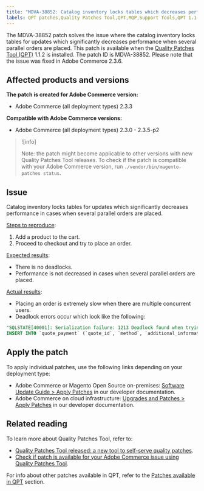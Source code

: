 ```yaml
---
title: "MDVA-38852: Catalog inventory locks tables which decreases performance"
labels: QPT patches,Quality Patches Tool,QPT,MQP,Support Tools,QPT 1.1.2,Magento,Adobe Commerce,on-premises,cloud infrastructure,catalog, inventory,tables,performance,parallel orders,2.3.0,2.3.1,2.3.2,2.3.3,2.3.2-p2,2.3.4,2.3.3-p1,2.3.5,2.3.4-p2,2.3.5-p1,2.3.5-p2,
---
```


The MDVA-38852 patch solves the issue where the catalog inventory locks tables for updates which significantly decreases performance when several parallel orders are placed. This patch is available when the [Quality Patches Tool (QPT)](https://support.magento.com/hc/en-us/articles/360047139492) 1.1.2 is installed. The patch ID is MDVA-38852. Please note that the issue was fixed in Adobe Commerce 2.3.6.

## Affected products and versions

**The patch is created for Adobe Commerce version:**

* Adobe Commerce (all deployment types) 2.3.3

**Compatible with Adobe Commerce versions:**

* Adobe Commerce (all deployment types) 2.3.0 - 2.3.5-p2

>![info]
>
>Note: the patch might become applicable to other versions with new Quality Patches Tool releases. To check if the patch is compatible with your Adobe Commerce version, run `./vendor/bin/magento-patches status`.

## Issue

Catalog inventory locks tables for updates which significantly decreases performance in cases when several parallel orders are placed.

<ins>Steps to reproduce</ins>:

1. Add a product to the cart.
1. Proceed to checkout and try to place an order.

<ins>Expected results</ins>:

* There is no deadlocks.
* Performance is not decreased in cases when several parallel orders are placed.

<ins>Actual results</ins>:

* Placing an order is extremely slow when there are multiple concurrent users.
* Deadlock errors occur which look like the following:

```SQL
"SQLSTATE[40001]: Serialization failure: 1213 Deadlock found when trying to get lock; try restarting transaction, query was:
INSERT INTO `quote_payment` (`quote_id`, `method`, `additional_information`) VALUES (?, ?, ?)"
```

## Apply the patch

To apply individual patches, use the following links depending on your deployment type:

* Adobe Commerce or Magento Open Source on-premises: [Software Update Guide > Apply Patches](https://devdocs.magento.com/guides/v2.4/comp-mgr/patching/mqp.html) in our developer documentation.
* Adobe Commerce on cloud infrastructure: [Upgrades and Patches > Apply Patches](https://devdocs.magento.com/cloud/project/project-patch.html) in our developer documentation.

## Related reading

To learn more about Quality Patches Tool, refer to:

* [Quality Patches Tool released: a new tool to self-serve quality patches](https://support.magento.com/hc/en-us/articles/360047139492).
* [Check if patch is available for your Adobe Commerce issue using Quality Patches Tool](https://support.magento.com/hc/en-us/articles/360047125252).

For info about other patches available in QPT, refer to the [Patches available in QPT](https://support.magento.com/hc/en-us/sections/360010506631-Patches-available-in-MQP-tool-) section.
